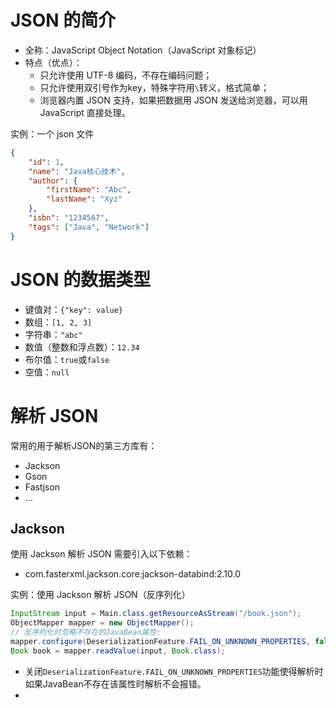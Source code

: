 # JSON 的简介

-   全称：JavaScript Object Notation（JavaScript 对象标记）
-   特点（优点）：
    -   只允许使用 UTF-8 编码，不存在编码问题；
    -   只允许使用双引号作为key，特殊字符用`\`转义，格式简单；
    -   浏览器内置 JSON 支持，如果把数据用 JSON 发送给浏览器，可以用 JavaScript 直接处理。



实例：一个 json 文件

```json
{
    "id": 1,
    "name": "Java核心技术",
    "author": {
        "firstName": "Abc",
        "lastName": "Xyz"
    },
    "isbn": "1234567",
    "tags": ["Java", "Network"]
}
```



# JSON 的数据类型

-   键值对：`{"key": value}`
-   数组：`[1, 2, 3]`
-   字符串：`"abc"`
-   数值（整数和浮点数）：`12.34`
-   布尔值：`true`或`false`
-   空值：`null`



# 解析 JSON

常用的用于解析JSON的第三方库有：

-   Jackson
-   Gson
-   Fastjson
-   ...



## Jackson

使用 Jackson 解析 JSON 需要引入以下依赖：

-   com.fasterxml.jackson.core:jackson-databind:2.10.0



实例：使用 Jackson 解析 JSON（反序列化）

```java
InputStream input = Main.class.getResourceAsStream("/book.json");
ObjectMapper mapper = new ObjectMapper();
// 反序列化时忽略不存在的JavaBean属性:
mapper.configure(DeserializationFeature.FAIL_ON_UNKNOWN_PROPERTIES, false);
Book book = mapper.readValue(input, Book.class);
```

-   关闭`DeserializationFeature.FAIL_ON_UNKNOWN_PROPERTIES`功能使得解析时如果JavaBean不存在该属性时解析不会报错。
-   